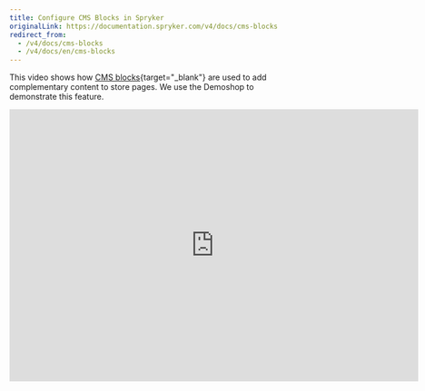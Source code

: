 ```yaml
---
title: Configure CMS Blocks in Spryker
originalLink: https://documentation.spryker.com/v4/docs/cms-blocks
redirect_from:
  - /v4/docs/cms-blocks
  - /v4/docs/en/cms-blocks
---
```


This video shows how [CMS blocks](/docs/scos/dev/features/202001.0/cms/cms-block/cms-block){target="_blank"} are used to add complementary content to store pages. We use the Demoshop to demonstrate this feature.

<iframe src="https://fast.wistia.net/embed/iframe/zg6qxoe2dn" title="CMS Blocks" allowtransparency="true" frameborder="0" scrolling="no" class="wistia_embed" name="wistia_embed" allowfullscreen="0" mozallowfullscreen="0" webkitallowfullscreen="0" oallowfullscreen="0" msallowfullscreen="0" width="720" height="480"></iframe>
